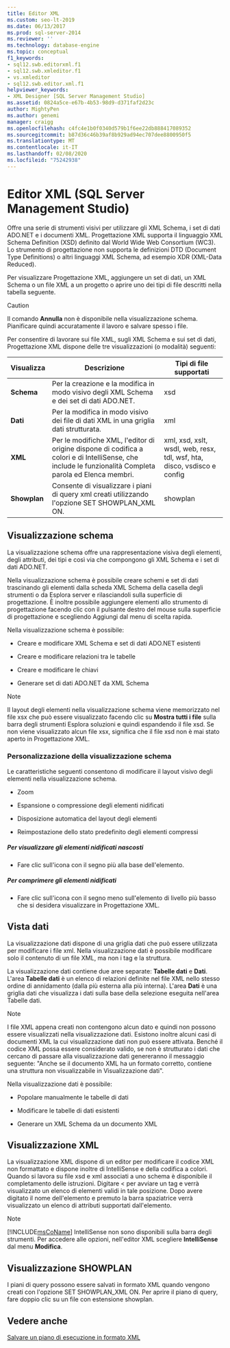 ```yaml
---
title: Editor XML
ms.custom: seo-lt-2019
ms.date: 06/13/2017
ms.prod: sql-server-2014
ms.reviewer: ''
ms.technology: database-engine
ms.topic: conceptual
f1_keywords:
- sql12.swb.editorxml.f1
- sql12.swb.xmleditor.f1
- vs.xmleditor
- sql12.swb.editor.xml.f1
helpviewer_keywords:
- XML Designer [SQL Server Management Studio]
ms.assetid: 0824a5ce-e67b-4b53-98d9-d371faf2d23c
author: MightyPen
ms.author: genemi
manager: craigg
ms.openlocfilehash: c4fc4e1b0f0340d579b1f6ee22db888417089352
ms.sourcegitcommit: b87d36c46b39af8b929ad94ec707dee8800950f5
ms.translationtype: MT
ms.contentlocale: it-IT
ms.lasthandoff: 02/08/2020
ms.locfileid: "75242938"
---
```

# <a name="xml-editor-sql-server-management-studio"></a>Editor XML (SQL Server Management Studio)
  Offre una serie di strumenti visivi per utilizzare gli XML Schema, i set di dati ADO.NET e i documenti XML. Progettazione XML supporta il linguaggio XML Schema Definition (XSD) definito dal World Wide Web Consortium (WC3). Lo strumento di progettazione non supporta le definizioni DTD (Document Type Definitions) o altri linguaggi XML Schema, ad esempio XDR (XML-Data Reduced).  
  
 Per visualizzare Progettazione XML, aggiungere un set di dati, un XML Schema o un file XML a un progetto o aprire uno dei tipi di file descritti nella tabella seguente.  
  
> [!CAUTION]  
>  Il comando **Annulla** non è disponibile nella visualizzazione schema. Pianificare quindi accuratamente il lavoro e salvare spesso i file.  
  
 Per consentire di lavorare sui file XML, sugli XML Schema e sui set di dati, Progettazione XML dispone delle tre visualizzazioni (o modalità) seguenti:  
  
|Visualizza|Descrizione|Tipi di file supportati|  
|----------|-----------------|--------------------------|  
|**Schema**|Per la creazione e la modifica in modo visivo degli XML Schema e dei set di dati ADO.NET.|xsd|  
|**Dati**|Per la modifica in modo visivo dei file di dati XML in una griglia dati strutturata.|xml|  
|**XML**|Per le modifiche XML, l'editor di origine dispone di codifica a colori e di IntelliSense, che include le funzionalità Completa parola ed Elenca membri.|xml, xsd, xslt, wsdl, web, resx, tdl, wsf, hta, disco, vsdisco e config|  
|**Showplan**|Consente di visualizzare i piani di query xml creati utilizzando l'opzione SET SHOWPLAN_XML ON.|showplan|  
  
## <a name="schema-view"></a>Visualizzazione schema  
 La visualizzazione schema offre una rappresentazione visiva degli elementi, degli attributi, dei tipi e così via che compongono gli XML Schema e i set di dati ADO.NET.  
  
 Nella visualizzazione schema è possibile creare schemi e set di dati trascinando gli elementi dalla scheda XML Schema della casella degli strumenti o da Esplora server e rilasciandoli sulla superficie di progettazione. È inoltre possibile aggiungere elementi allo strumento di progettazione facendo clic con il pulsante destro del mouse sulla superficie di progettazione e scegliendo Aggiungi dal menu di scelta rapida.  
  
 Nella visualizzazione schema è possibile:  
  
-   Creare e modificare XML Schema e set di dati ADO.NET esistenti  
  
-   Creare e modificare relazioni tra le tabelle  
  
-   Creare e modificare le chiavi  
  
-   Generare set di dati ADO.NET da XML Schema  
  
> [!NOTE]  
>  Il layout degli elementi nella visualizzazione schema viene memorizzato nel file xsx che può essere visualizzato facendo clic su **Mostra tutti i file** sulla barra degli strumenti Esplora soluzioni e quindi espandendo il file xsd. Se non viene visualizzato alcun file xsx, significa che il file xsd non è mai stato aperto in Progettazione XML.  
  
### <a name="customizing-schema-view"></a>Personalizzazione della visualizzazione schema  
 Le caratteristiche seguenti consentono di modificare il layout visivo degli elementi nella visualizzazione schema.  
  
-   Zoom  
  
-   Espansione o compressione degli elementi nidificati  
  
-   Disposizione automatica del layout degli elementi  
  
-   Reimpostazione dello stato predefinito degli elementi compressi  
  
##### <a name="to-expand-hidden-nested-elements"></a>Per visualizzare gli elementi nidificati nascosti  
  
-   Fare clic sull'icona con il segno più alla base dell'elemento.  
  
##### <a name="to-collapse-nested-elements"></a>Per comprimere gli elementi nidificati  
  
-   Fare clic sull'icona con il segno meno sull'elemento di livello più basso che si desidera visualizzare in Progettazione XML.  
  
## <a name="data-view"></a>Vista dati  
 La visualizzazione dati dispone di una griglia dati che può essere utilizzata per modificare i file xml. Nella visualizzazione dati è possibile modificare solo il contenuto di un file XML, ma non i tag e la struttura.  
  
 La visualizzazione dati contiene due aree separate: **Tabelle dati** e **Dati**. L'area **Tabelle dati** è un elenco di relazioni definite nel file XML nello stesso ordine di annidamento (dalla più esterna alla più interna). L'area **Dati** è una griglia dati che visualizza i dati sulla base della selezione eseguita nell'area Tabelle dati.  
  
> [!NOTE]  
>  I file XML appena creati non contengono alcun dato e quindi non possono essere visualizzati nella visualizzazione dati. Esistono inoltre alcuni casi di documenti XML la cui visualizzazione dati non può essere attivata. Benché il codice XML possa essere considerato valido, se non è strutturato i dati che cercano di passare alla visualizzazione dati genereranno il messaggio seguente: "Anche se il documento XML ha un formato corretto, contiene una struttura non visualizzabile in Visualizzazione dati".  
  
 Nella visualizzazione dati è possibile:  
  
-   Popolare manualmente le tabelle di dati  
  
-   Modificare le tabelle di dati esistenti  
  
-   Generare un XML Schema da un documento XML  
  
## <a name="xml-view"></a>Visualizzazione XML  
 La visualizzazione XML dispone di un editor per modificare il codice XML non formattato e dispone inoltre di IntelliSense e della codifica a colori. Quando si lavora su file xsd e xml associati a uno schema è disponibile il completamento delle istruzioni. Digitare \< per avviare un tag e verrà visualizzato un elenco di elementi validi in tale posizione. Dopo avere digitato il nome dell'elemento e premuto la barra spaziatrice verrà visualizzato un elenco di attributi supportati dall'elemento.  
  
> [!NOTE]  
>  [!INCLUDE[msCoName](../../includes/msconame-md.md)] IntelliSense non sono disponibili sulla barra degli strumenti. Per accedere alle opzioni, nell'editor XML scegliere **IntelliSense** dal menu **Modifica**.  
  
## <a name="showplan-view"></a>Visualizzazione SHOWPLAN  
 I piani di query possono essere salvati in formato XML quando vengono creati con l'opzione SET SHOWPLAN_XML ON. Per aprire il piano di query, fare doppio clic su un file con estensione showplan.  
  
## <a name="see-also"></a>Vedere anche  
 [Salvare un piano di esecuzione in formato XML](../performance/save-an-execution-plan-in-xml-format.md)  
  
  
